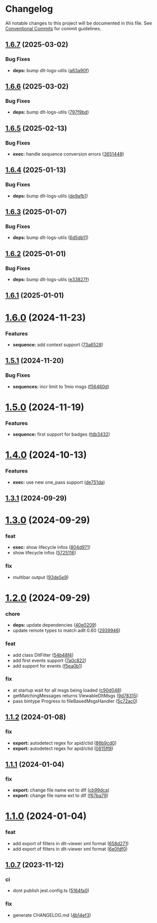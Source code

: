 # Changelog

All notable changes to this project will be documented in this file. See 
[Conventional Commits](https://conventionalcommits.org) for commit guidelines.


## [1.6.7](https://github.com/mbehr1/fba-cli/compare/v1.6.6...v1.6.7) (2025-03-02)


### Bug Fixes

* **deps:** bump dlt-logs-utils ([a63a90f](https://github.com/mbehr1/fba-cli/commit/a63a90f4849d282aed1786cfa482702f0261983d))

## [1.6.6](https://github.com/mbehr1/fba-cli/compare/v1.6.5...v1.6.6) (2025-03-02)


### Bug Fixes

* **deps:** bump dlt-logs-utils ([797f9bd](https://github.com/mbehr1/fba-cli/commit/797f9bd7dc2b2afc3ecf5a21601730f7b7cddc7d))

## [1.6.5](https://github.com/mbehr1/fba-cli/compare/v1.6.4...v1.6.5) (2025-02-13)


### Bug Fixes

* **exec:** handle sequence conversion errors ([3651448](https://github.com/mbehr1/fba-cli/commit/3651448f6d42329c1ec7f7957378d800c38d61ce))

## [1.6.4](https://github.com/mbehr1/fba-cli/compare/v1.6.3...v1.6.4) (2025-01-13)


### Bug Fixes

* **deps:** bump dlt-logs-utils ([de9afb1](https://github.com/mbehr1/fba-cli/commit/de9afb165aec4009eb864aabe49fb7945e2e2f46))

## [1.6.3](https://github.com/mbehr1/fba-cli/compare/v1.6.2...v1.6.3) (2025-01-07)


### Bug Fixes

* **deps:** bump dlt-logs-utils ([6d5db11](https://github.com/mbehr1/fba-cli/commit/6d5db118afa3512470e80a428309fd756c972cfd))

## [1.6.2](https://github.com/mbehr1/fba-cli/compare/v1.6.1...v1.6.2) (2025-01-01)


### Bug Fixes

* **deps:** bump dlt-logs-utils ([e33827f](https://github.com/mbehr1/fba-cli/commit/e33827f47bd5393e24e6d44a42092a21ab96fec0))

## [1.6.1](https://github.com/mbehr1/fba-cli/compare/v1.6.0...v1.6.1) (2025-01-01)

# [1.6.0](https://github.com/mbehr1/fba-cli/compare/v1.5.1...v1.6.0) (2024-11-23)


### Features

* **sequence:** add context support ([73a6528](https://github.com/mbehr1/fba-cli/commit/73a6528a2854c1f8a72374d5802a7cc245982143))

## [1.5.1](https://github.com/mbehr1/fba-cli/compare/v1.5.0...v1.5.1) (2024-11-20)


### Bug Fixes

* **sequences:** incr limit to 1mio msgs ([f56460d](https://github.com/mbehr1/fba-cli/commit/f56460d4fcdfefdabe6b497bb385d159897214cf))

# [1.5.0](https://github.com/mbehr1/fba-cli/compare/v1.4.0...v1.5.0) (2024-11-19)


### Features

* **sequence:** first support for badges ([fdb3432](https://github.com/mbehr1/fba-cli/commit/fdb3432d287d668fb1f8d0beb117c796097505f4))

# [1.4.0](https://github.com/mbehr1/fba-cli/compare/v1.3.1...v1.4.0) (2024-10-13)


### Features

* **exec:** use new one_pass support ([de751da](https://github.com/mbehr1/fba-cli/commit/de751da98b37d85d3f531fca007e55cb88deaed4))

## [1.3.1](https://github.com/mbehr1/fba-cli/compare/v1.3.0...v1.3.1) (2024-09-29)

# [1.3.0](https://github.com/mbehr1/fba-cli/compare/v1.2.0...v1.3.0) (2024-09-29)


### feat

* **exec:** show lifecycle infos ([804d971](https://github.com/mbehr1/fba-cli/commit/804d9717e3fdc28e55bd555d8cebbb8a35b4c4b6))
* show lifecycle infos ([5725116](https://github.com/mbehr1/fba-cli/commit/5725116748ac7a890e12f023b6f097c85a6c80e6))


### fix

* multibar output ([93de5e9](https://github.com/mbehr1/fba-cli/commit/93de5e9e8af725c962fbf2eb7dd81d044a3d6700))

# [1.2.0](https://github.com/mbehr1/fba-cli/compare/v1.1.2...v1.2.0) (2024-09-29)


### chore

* **deps:** update dependencies ([40e0209](https://github.com/mbehr1/fba-cli/commit/40e02097eee5331c521a531b09ccbb1cd521181c))
* update remote types to match adlt 0.60 ([2939946](https://github.com/mbehr1/fba-cli/commit/29399463ab4b89307f42837ee5e83c983e0d8272))


### feat

* add class DltFilter ([54b48f4](https://github.com/mbehr1/fba-cli/commit/54b48f40a6a3d8ff42c3904eac33a27bb897fa99))
* add first events support ([7a0c822](https://github.com/mbehr1/fba-cli/commit/7a0c822c1edc73f8776d929b006b4e3f4c0e3cf6))
* add support for events ([f5ea0b1](https://github.com/mbehr1/fba-cli/commit/f5ea0b1b238e45d62b12d2e37c3f56de3f4b6adb))


### fix

* at startup wait for all msgs being loaded ([c90d048](https://github.com/mbehr1/fba-cli/commit/c90d048f85c519ba046500b3dedfeaf15acb38b6))
* getMatchingMessages returns ViewableDltMsgs ([9d78315](https://github.com/mbehr1/fba-cli/commit/9d7831567b9642e33609d10b1b1e9ba538f63ee3))
* pass bintype Progress to fileBasedMsgsHandler ([5c72ac0](https://github.com/mbehr1/fba-cli/commit/5c72ac0b9a973c2ab42e6f6000af3860cfb53ef7))

## [1.1.2](https://github.com/mbehr1/fba-cli/compare/v1.1.1...v1.1.2) (2024-01-08)


### fix

* **export:** autodetect regex for apid/ctid ([86b9cd0](https://github.com/mbehr1/fba-cli/commit/86b9cd0b3661decaba172763260ac9b64c8e02ad))
* **export:** autodetect regex for apid/ctid ([0615ff8](https://github.com/mbehr1/fba-cli/commit/0615ff8d95b394d3fd6bf466dd84ae072b614d1a))

## [1.1.1](https://github.com/mbehr1/fba-cli/compare/v1.1.0...v1.1.1) (2024-01-04)


### fix

* **export:** change file name ext to dlf ([cb99dca](https://github.com/mbehr1/fba-cli/commit/cb99dcaa9ac38e8269e5bdd67c9f9d5da3b7f065))
* **export:** change file name ext to dlf ([f67ba79](https://github.com/mbehr1/fba-cli/commit/f67ba799250ca0529257b26baea3cbde80f814f1))

# [1.1.0](https://github.com/mbehr1/fba-cli/compare/v1.0.7...v1.1.0) (2024-01-04)


### feat

* add export of filters in dlt-viewer xml format ([658d271](https://github.com/mbehr1/fba-cli/commit/658d2710422f015bad38e8296345dc0d76df6053))
* add export of filters in dlt-viewer xml format ([6e0fdf0](https://github.com/mbehr1/fba-cli/commit/6e0fdf0343f93687d001be8e55ede44640cd4dc4))

## [1.0.7](https://github.com/mbehr1/fba-cli/compare/v1.0.6...v1.0.7) (2023-11-12)


### ci

* dont publish jest.config.ts ([5164fa0](https://github.com/mbehr1/fba-cli/commit/5164fa072ca56b66e9c4df1a4828f0b9b78ea78c))


### fix

* generate CHANGELOG.md ([4b14ef3](https://github.com/mbehr1/fba-cli/commit/4b14ef3af4a79bcb17abca61ea6bd0dba199c8d1))
